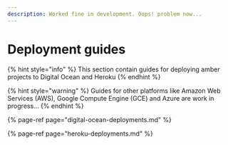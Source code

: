 ```yaml
---
description: Worked fine in development. Oops! problem now...
---
```


# Deployment guides

{% hint style="info" %}
This section contain guides for deploying amber projects to Digital Ocean and Heroku
{% endhint %}

{% hint style="warning" %}
Guides for other platforms like Amazon Web Services (AWS), Google Compute Engine (GCE) and Azure are work in progress...
{% endhint %}

{% page-ref page="digital-ocean-deployments.md" %}

{% page-ref page="heroku-deployments.md" %}
